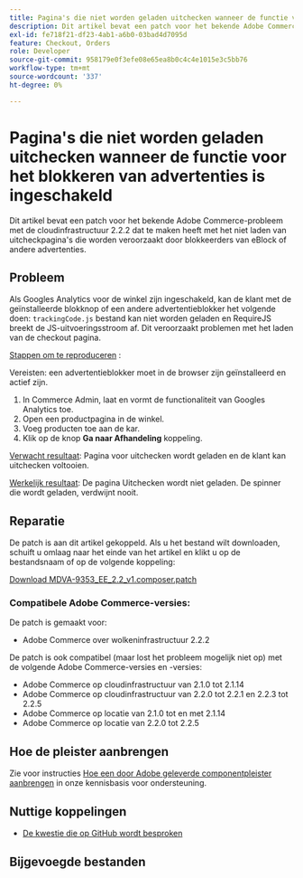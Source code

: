 ```yaml
---
title: Pagina's die niet worden geladen uitchecken wanneer de functie voor het blokkeren van advertenties is ingeschakeld
description: Dit artikel bevat een patch voor het bekende Adobe Commerce-probleem met de cloudinfrastructuur 2.2.2 dat te maken heeft met het niet laden van uitcheckpagina's die worden veroorzaakt door blokkeerders van eBlock of andere advertenties.
exl-id: fe718f21-df23-4ab1-a6b0-03bad4d7095d
feature: Checkout, Orders
role: Developer
source-git-commit: 958179e0f3efe08e65ea8b0c4c4e1015e3c5bb76
workflow-type: tm+mt
source-wordcount: '337'
ht-degree: 0%

---
```


# Pagina&#39;s die niet worden geladen uitchecken wanneer de functie voor het blokkeren van advertenties is ingeschakeld

Dit artikel bevat een patch voor het bekende Adobe Commerce-probleem met de cloudinfrastructuur 2.2.2 dat te maken heeft met het niet laden van uitcheckpagina&#39;s die worden veroorzaakt door blokkeerders van eBlock of andere advertenties.

## Probleem

Als Googles Analytics voor de winkel zijn ingeschakeld, kan de klant met de geïnstalleerde blokknop of een andere advertentieblokker het volgende doen: `trackingCode.js` bestand kan niet worden geladen en RequireJS breekt de JS-uitvoeringsstroom af. Dit veroorzaakt problemen met het laden van de checkout pagina.

<u>Stappen om te reproduceren</u> :

Vereisten: een advertentieblokker moet in de browser zijn geïnstalleerd en actief zijn.

1. In Commerce Admin, laat en vormt de functionaliteit van Googles Analytics toe.
1. Open een productpagina in de winkel.
1. Voeg producten toe aan de kar.
1. Klik op de knop **Ga naar Afhandeling** koppeling.

<u>Verwacht resultaat</u>: Pagina voor uitchecken wordt geladen en de klant kan uitchecken voltooien.

<u>Werkelijk resultaat</u>: De pagina Uitchecken wordt niet geladen. De spinner die wordt geladen, verdwijnt nooit.

## Reparatie

De patch is aan dit artikel gekoppeld. Als u het bestand wilt downloaden, schuift u omlaag naar het einde van het artikel en klikt u op de bestandsnaam of op de volgende koppeling:

[Download MDVA-9353\_EE\_2.2\_v1.composer.patch](assets/MDVA-9353_EE_2.2.2_v1.composer.patch.zip)

### Compatibele Adobe Commerce-versies:

De patch is gemaakt voor:

* Adobe Commerce over wolkeninfrastructuur 2.2.2

De patch is ook compatibel (maar lost het probleem mogelijk niet op) met de volgende Adobe Commerce-versies en -versies:

* Adobe Commerce op cloudinfrastructuur van 2.1.0 tot 2.1.14
* Adobe Commerce op cloudinfrastructuur van 2.2.0 tot 2.2.1 en 2.2.3 tot 2.2.5
* Adobe Commerce op locatie van 2.1.0 tot en met 2.1.14
* Adobe Commerce op locatie van 2.2.0 tot 2.2.5

## Hoe de pleister aanbrengen

Zie voor instructies [Hoe een door Adobe geleverde componentpleister aanbrengen](/help/how-to/general/how-to-apply-a-composer-patch-provided-by-magento.md) in onze kennisbasis voor ondersteuning.

## Nuttige koppelingen

* [De kwestie die op GitHub wordt besproken](https://github.com/magento/magento2/pull/13061)

## Bijgevoegde bestanden

